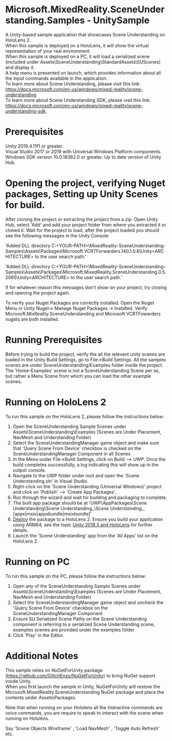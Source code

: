 # Microsoft.MixedReality.SceneUnderstanding.Samples - UnitySample
A Unity-based sample application that showcases Scene Understanding on HoloLens 2.  
When this sample is deployed on a HoloLens, it will show the virtual representation of your real environment.  
When this sample is deployed on a PC, it will load a serialized scene (included under Assets\SceneUnderstanding\StandardAssets\SUScenes) and display it.  
A help menu is presented on launch, which provides information about all the input commands available in the application.  
To learn more about Scene Understanding, please visit this link: https://docs.microsoft.com/en-us/windows/mixed-reality/scene-understanding.  
To learn more about Scene Understanding SDK, please visit this link: https://docs.microsoft.com/en-us/windows/mixed-reality/scene-understanding-sdk.  

# Prerequisites
Unity 2019.4.11f1 or greater.  
Visual Studio 2017 or 2019 with Universal Windows Platform components.  
Windows SDK version 10.0.18362.0 or greater.
Up to date version of Unity Hub.

# Opening the project, verifying Nuget packages, Setting up Unity Scenes for build.
After cloning the project or extracting the project from a zip. Open Unity Hub, select 'Add' and add your project folder from where you extracted it or cloned it.
Wait for the project to load, after the project loaded you should see the following messages in the Unity Console

'Added DLL directory C:\<YOUR-PATH>\MixedReality-SceneUnderstanding-Samples\Assets\Packages\Microsoft.VCRTForwarders.140.1.0.6\Unity\<ARCHITECTURE> to the user search path.'

'Added DLL directory C:\<YOUR-PATH>\MixedReality-SceneUnderstanding-Samples\Assets\Packages\Microsoft.MixedReality.SceneUnderstanding.0.5.2065\Unity\<ARCHITECTURE> to the user search path.'

If for whatever reason this messages don't show on your project, try closing and opening the project again.

To verify your Nuget Packages are correctly installed. Open the Nuget Menu in Unity Nuget-> Manage Nuget Packages -> Installed. Verify Microsoft.MixReality.SceneUnderstanding and Microsoft.VCRTFowarders nugets are both installed. 

# Running Prerequisites
Before trying to build the project, verify the all the relevant unity scenes are loaded in the Unity Build Settings, go to File->Build Settings. All the samples scenes are under SceneUnderstanding/Examples folder inside the project. The 'Home-Examples' scene is not a SceneUnderstanding Scene per se, but rather a Menu Scene from which you can load the other example scenes.

# Running on HoloLens 2
To run this sample on the HoloLens 2, please follow the instructions below:
1. Open the SceneUnderstanding Sample Scenes under Assets\SceneUnderstanding\Examples (Scenes are Under Placement, NavMesh and Understanding Folder)
2. Select the SceneUnderstandingManager game object and make sure that 'Query Scene From Device' checkbox is checked on the SceneUnderstandingManager Component in all Scenes
3. In the Menu under File->Build Settings, click on Build --> UWP. Once the build completes successfully, a log indicating this will show up in the output console.
4. Navigate to the UWP folder under root and open the 'Scene Understanding.sln' in Visual Studio.
5. Right-click on the 'Scene Understanding (Universal Windows)' project and click on 'Publish' --> 'Create App Packages'.
6. Run through the wizard and wait for building and packaging to complete. 
7. The built app package should be at 'UWP\AppPackages\Scene Understanding\Scene Understanding_*\Scene Understanding_*.[appx|msix|appxbundle|msixbundle]'
8. [Deploy](https://docs.microsoft.com/en-us/hololens/holographic-custom-apps) the package to a HoloLens 2. Ensure you build your application using ARM64, see the topic [Unity 2019.3 and HoloLens](https://microsoft.github.io/MixedRealityToolkit-Unity/Documentation/BuildAndDeploy.html#unity-20193-and-hololens) for further details.
9. Launch the 'Scene Understanding' app from the 'All Apps' list on the HoloLens 2.

# Running on PC
To run this sample on the PC, please follow the instructions below:
1. Open any of the SceneUnderstanding Sample Scenes under Assets\SceneUnderstanding\Examples (Scenes are Under Placement, NavMesh and Understanding Folder)
2. Select the SceneUnderstandingManager game object and uncheck the 'Query Scene From Device' checkbox on the SceneUnderstandingManager Component
3. Ensure SU Serialized Scene Paths on the Scene Understanding component is referring to a serialized Scene Understanding scene, examples scenes are provided under the examples folder
4. Click 'Play' in the Editor.

# Additional Notes
This sample relies on NuGetForUnity package (https://github.com/GlitchEnzo/NuGetForUnity) to bring NuGet support inside Unity.  
When you first launch the sample in Unity, NuGetForUnity will restore the Microsoft.MixedReality.SceneUnderstanding NuGet package and place the contents under Assets\Packages.

Note that when running on your Hololens all the interactive commands are voice commands, you are require to speak to interact with the scene when running on Hololens.

Say 'Scene Objects Wireframe' , 'Load NavMesh' , 'Toggle Auto Refresh' etc. 


